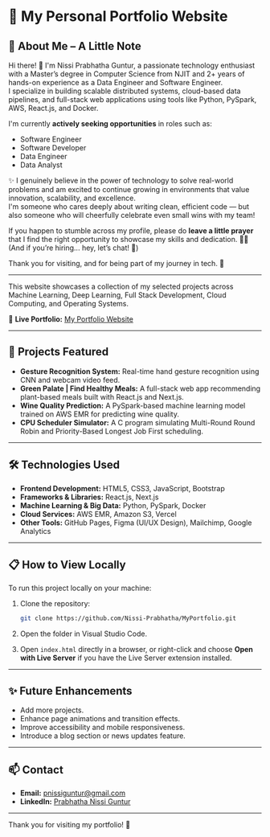 # 🌟 My Personal Portfolio Website

## 🌟 About Me – A Little Note

Hi there! 👋 I'm Nissi Prabhatha Guntur, a passionate technology enthusiast with a Master’s degree in Computer Science from NJIT and 2+ years of hands-on experience as a Data Engineer and Software Engineer.  
I specialize in building scalable distributed systems, cloud-based data pipelines, and full-stack web applications using tools like Python, PySpark, AWS, React.js, and Docker.

I'm currently **actively seeking opportunities** in roles such as:
- Software Engineer
- Software Developer
- Data Engineer
- Data Analyst

✨ I genuinely believe in the power of technology to solve real-world problems and am excited to continue growing in environments that value innovation, scalability, and excellence.  
I'm someone who cares deeply about writing clean, efficient code — but also someone who will cheerfully celebrate even small wins with my team!

If you happen to stumble across my profile, please do **leave a little prayer** that I find the right opportunity to showcase my skills and dedication. 🙏✨  
(And if you’re hiring... hey, let’s chat! 🚀)

Thank you for visiting, and for being part of my journey in tech. 🌱

---
  
This website showcases a collection of my selected projects across Machine Learning, Deep Learning, Full Stack Development, Cloud Computing, and Operating Systems.

🔗 **Live Portfolio:** [My Portfolio Website](https://Nissi-Prabhatha.github.io/MyPortfolio/)

---

## 🚀 Projects Featured

- **Gesture Recognition System:** Real-time hand gesture recognition using CNN and webcam video feed.
- **Green Palate | Find Healthy Meals:** A full-stack web app recommending plant-based meals built with React.js and Next.js.
- **Wine Quality Prediction:** A PySpark-based machine learning model trained on AWS EMR for predicting wine quality.
- **CPU Scheduler Simulator:** A C program simulating Multi-Round Round Robin and Priority-Based Longest Job First scheduling.

---

## 🛠️ Technologies Used

- **Frontend Development:** HTML5, CSS3, JavaScript, Bootstrap
- **Frameworks & Libraries:** React.js, Next.js
- **Machine Learning & Big Data:** Python, PySpark, Docker
- **Cloud Services:** AWS EMR, Amazon S3, Vercel
- **Other Tools:** GitHub Pages, Figma (UI/UX Design), Mailchimp, Google Analytics

---

## 📋 How to View Locally

To run this project locally on your machine:

1. Clone the repository:
    ```bash
    git clone https://github.com/Nissi-Prabhatha/MyPortfolio.git
    ```

2. Open the folder in Visual Studio Code.

3. Open `index.html` directly in a browser, or right-click and choose **Open with Live Server** if you have the Live Server extension installed.

---

## ✨ Future Enhancements

- Add more projects.
- Enhance page animations and transition effects.
- Improve accessibility and mobile responsiveness.
- Introduce a blog section or news updates feature.

---

## 📫 Contact

- **Email:** pnissiguntur@gmail.com
- **LinkedIn:** [Prabhatha Nissi Guntur](https://www.linkedin.com/in/prabhatha-nissi-guntur-6b0800150/)

---

Thank you for visiting my portfolio! 🚀
